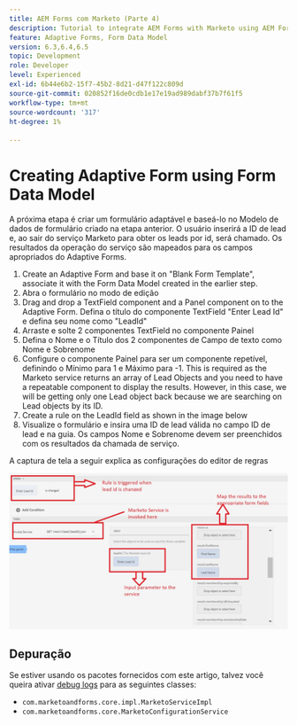 ```yaml
---
title: AEM Forms com Marketo (Parte 4)
description: Tutorial to integrate AEM Forms with Marketo using AEM Forms Form Data Model.
feature: Adaptive Forms, Form Data Model
version: 6.3,6.4,6.5
topic: Development
role: Developer
level: Experienced
exl-id: 6b44e6b2-15f7-45b2-8d21-d47f122c809d
source-git-commit: 020852f16de0cdb1e17e19ad989dabf37b7f61f5
workflow-type: tm+mt
source-wordcount: '317'
ht-degree: 1%

---
```


# Creating Adaptive Form using Form Data Model

A próxima etapa é criar um formulário adaptável e baseá-lo no Modelo de dados de formulário criado na etapa anterior.
O usuário inserirá a ID de lead e, ao sair do serviço Marketo para obter os leads por id, será chamado. Os resultados da operação do serviço são mapeados para os campos apropriados do Adaptive Forms.

1. Create an Adaptive Form and base it on &quot;Blank Form Template&quot;, associate it with the Form Data Model created in the earlier step.
1. Abra o formulário no modo de edição
1. Drag and drop a TextField component and a Panel component on to the Adaptive Form. Defina o título do componente TextField &quot;Enter Lead Id&quot; e defina seu nome como &quot;LeadId&quot;
1. Arraste e solte 2 componentes TextField no componente Painel
1. Defina o Nome e o Título dos 2 componentes de Campo de texto como Nome e Sobrenome
1. Configure o componente Painel para ser um componente repetível, definindo o Mínimo para 1 e Máximo para -1. This is required as the Marketo service returns an array of Lead Objects and you need to have a repeatable component to display the results. However, in this case, we will be getting only one Lead object back because we are searching on Lead objects by its ID.
1. Create a rule on the LeadId field as shown in the image below
1. Visualize o formulário e insira uma ID de lead válida no campo ID de lead e na guia. Os campos Nome e Sobrenome devem ser preenchidos com os resultados da chamada de serviço.

A captura de tela a seguir explica as configurações do editor de regras

![ruleeditor](assets/ruleeditor.jfif)

## Depuração

Se estiver usando os pacotes fornecidos com este artigo, talvez você queira ativar [debug logs](http://localhost:4502/system/console/slinglog) para as seguintes classes:

+ `com.marketoandforms.core.impl.MarketoServiceImpl`
+ `com.marketoandforms.core.MarketoConfigurationService`
